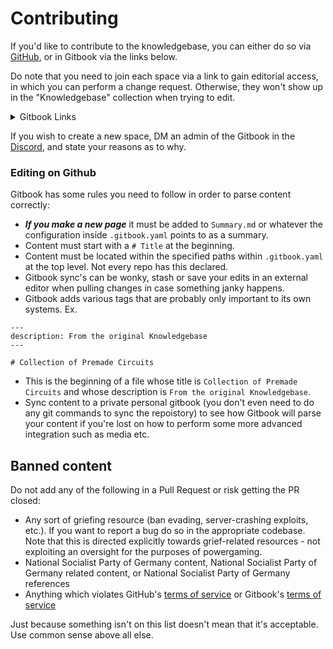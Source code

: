 # Contributing

If you'd like to contribute to the knowledgebase, you can either do so via [GitHub](https://github.com/SS13-Knowledgebase), or in Gitbook via the links below.

Do note that you need to join each space via a link to gain editorial access, in which you can perform a change request. Otherwise, they won't show up in the "Knowledgebase" collection when trying to edit.

<details>

<summary>Gitbook Links</summary>

[The Knowledgebase Collection](https://app.gitbook.com/invite/Dg5Pm9MzD4nnkhPLD4OV/SdtlJktABd5PfunadBBd)

[The About Space](https://app.gitbook.com/invite/Dg5Pm9MzD4nnkhPLD4OV/FaYCiqqKAph4iuidC5Ui)

[The Chemistry Space](https://app.gitbook.com/invite/Dg5Pm9MzD4nnkhPLD4OV/MntbiwFIMztCVSqm24fg)

[The Atmos Space](https://app.gitbook.com/invite/Dg5Pm9MzD4nnkhPLD4OV/9mDprVPNI5xb1UAedhNF)

[The Circuitry Space](https://app.gitbook.com/invite/Dg5Pm9MzD4nnkhPLD4OV/yQgjMTpnoysVmadAycf8)

[The Toxins Space](https://app.gitbook.com/invite/Dg5Pm9MzD4nnkhPLD4OV/eLy7L2bczdgfkd4HGciM)

[The Botany Space](https://app.gitbook.com/invite/Dg5Pm9MzD4nnkhPLD4OV/wyTHV8Vle1lXp5oySLPZ)

[The Misc. Space](https://app.gitbook.com/invite/Dg5Pm9MzD4nnkhPLD4OV/OBx9Foyq2HUPrD1VXKmF)

</details>

If you wish to create a new space, DM an admin of the Gitbook in the [Discord](https://discord.gg/fcUAEUkmQ5), and state your reasons as to why.

### Editing on Github

Gitbook has some rules you need to follow in order to parse content correctly:

* ***If you make a new page*** it must be added to `Summary.md` or whatever the configuration inside `.gitbook.yaml` points to as a summary.
* Content must start with a `# Title` at the beginning.&#x20;
* Content must be located within the specified paths within `.gitbook.yaml` at the top level. Not every repo has this declared.
* Gitbook sync's can be wonky, stash or save your edits in an external editor when pulling changes in case something janky happens.
* Gitbook adds various tags that are probably only important to its own systems. Ex.

```
---
description: From the original Knowledgebase
---

# Collection of Premade Circuits

```

* This is the beginning of a  file whose title is `Collection of Premade Circuits` and whose description is `From the original Knowledgebase`.
* Sync content to a private personal gitbook (you don't even need to do any git commands to sync the repoistory) to see how Gitbook will parse your content if you're lost on how to perform some more advanced integration such as media etc.

## Banned content

Do not add any of the following in a Pull Request or risk getting the PR closed:

* Any sort of griefing resource (ban evading, server-crashing exploits, etc.). If you want to report a bug do so in the appropriate codebase. Note that this is directed explicitly towards grief-related resources - not exploiting an oversight for the purposes of powergaming.
* National Socialist Party of Germany content, National Socialist Party of Germany related content, or National Socialist Party of Germany references
* Anything which violates GitHub's [terms of service](https://github.com/site/terms) or Gitbook's [terms of service](https://policies.gitbook.com/terms)

Just because something isn't on this list doesn't mean that it's acceptable. Use common sense above all else.
